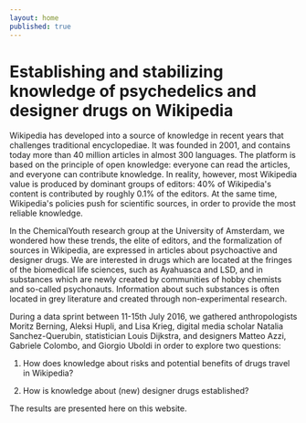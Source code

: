 ```yaml
---
layout: home
published: true
---
```


# Establishing and stabilizing knowledge of psychedelics and designer drugs on Wikipedia

Wikipedia has developed into a source of knowledge in recent years that challenges traditional encyclopediae. It was founded in 2001, and contains today more than 40 million articles in almost 300 languages. The platform is based on the principle of open knowledge: everyone can read the articles, and everyone can contribute knowledge. In reality, however, most Wikipedia value is produced by dominant groups of editors: 40% of Wikipedia's content is contributed by roughly 0.1% of the editors. At the same time, Wikipedia's policies push for scientific sources, in order to provide the most reliable knowledge.

In the ChemicalYouth research group at the University of Amsterdam, we wondered how these trends, the elite of editors, and the formalization of sources in Wikipedia, are expressed in articles about psychoactive and designer drugs. We are interested in drugs which are located at the fringes of the biomedical life sciences, such as Ayahuasca and LSD, and in substances which are newly created by communities of hobby chemists and so-called psychonauts. Information about such substances is often located in grey literature and created through non-experimental research.

During a data sprint between 11-15th July 2016, we gathered anthropologists Moritz Berning, Aleksi Hupli, and Lisa Krieg, digital media scholar Natalia Sanchez-Querubin, statistician Louis Dijkstra, and designers Matteo Azzi, Gabriele Colombo, and Giorgio Uboldi in order to explore two questions:

1. How does knowledge about risks and potential benefits of drugs travel in Wikipedia?

2. How is knowledge about (new) designer drugs established?


The results are presented here on this website.





